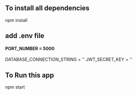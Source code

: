 ## To install all dependencies
npm install

## add .env file

#### PORT_NUMBER = 5000
DATABASE_CONNECTION_STRING = ''
JWT_SECRET_KEY = ''

## To Run this app
npm start

